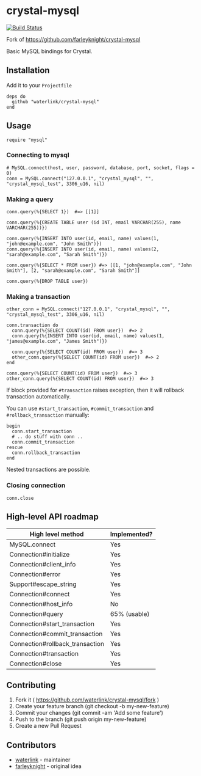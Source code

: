 # crystal-mysql

[![Build Status](https://travis-ci.org/waterlink/crystal-mysql.svg?branch=master)](https://travis-ci.org/waterlink/crystal-mysql)

Fork of https://github.com/farleyknight/crystal-mysql

Basic MySQL bindings for Crystal.

## Installation

Add it to your `Projectfile`

```crystal
deps do
  github "waterlink/crystal-mysql"
end
```

## Usage

```crystal
require "mysql"
```

### Connecting to mysql

```crystal
# MySQL.connect(host, user, password, database, port, socket, flags = 0)
conn = MySQL.connect("127.0.0.1", "crystal_mysql", "", "crystal_mysql_test", 3306_u16, nil)
```

### Making a query

```crystal
conn.query(%{SELECT 1})  #=> [[1]]

conn.query(%{CREATE TABLE user (id INT, email VARCHAR(255), name VARCHAR(255))})

conn.query(%{INSERT INTO user(id, email, name) values(1, "john@example.com", "John Smith")})
conn.query(%{INSERT INTO user(id, email, name) values(2, "sarah@example.com", "Sarah Smith")})

conn.query(%{SELECT * FROM user}) #=> [[1, "john@example.com", "John Smith"], [2, "sarah@example.com", "Sarah Smith"]]

conn.query(%{DROP TABLE user})
```

### Making a transaction

```crystal
other_conn = MySQL.connect("127.0.0.1", "crystal_mysql", "", "crystal_mysql_test", 3306_u16, nil)

conn.transaction do
  conn.query(%{SELECT COUNT(id) FROM user})  #=> 2
  conn.query(%{INSERT INTO user(id, email, name) values(1, "james@example.com", "James Smith")})

  conn.query(%{SELECT COUNT(id) FROM user})  #=> 3
  other_conn.query(%{SELECT COUNT(id) FROM user})  #=> 2
end

conn.query(%{SELECT COUNT(id) FROM user})  #=> 3
other_conn.query(%{SELECT COUNT(id) FROM user})  #=> 3
```

If block provided for `#transaction` raises exception, then it will rollback transaction automatically.

You can use `#start_transaction`, `#commit_transaction` and `#rollback_transaction` manually:

```crystal
begin
  conn.start_transaction
  # .. do stuff with conn ..
  conn.commit_transaction
rescue
  conn.rollback_transaction
end
```

Nested transactions are possible.

### Closing connection

```crystal
conn.close
```

## High-level API roadmap

| High level method               | Implemented? |
|---------------------------------|--------------|
| MySQL.connect                   | Yes          |
| Connection#initialize           | Yes          |
| Connection#client_info          | Yes          |
| Connection#error                | Yes          |
| Support#escape_string           | Yes          |
| Connection#connect              | Yes          |
| Connection#host_info            | No           |
| Connection#query                | 65% (usable) |
| Connection#start_transaction    | Yes          |
| Connection#commit_transaction   | Yes          |
| Connection#rollback_transaction | Yes          |
| Connection#transaction          | Yes          |
| Connection#close                | Yes          |

## Contributing

1. Fork it ( https://github.com/waterlink/crystal-mysql/fork )
2. Create your feature branch (git checkout -b my-new-feature)
3. Commit your changes (git commit -am 'Add some feature')
4. Push to the branch (git push origin my-new-feature)
5. Create a new Pull Request

## Contributors

- [waterlink](https://github.com/waterlink) - maintainer
- [farleyknight](https://github.com/farleyknight) - original idea
